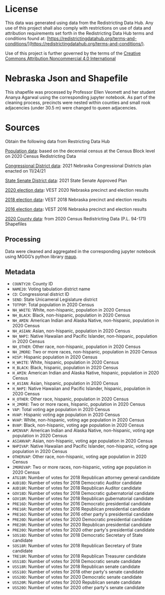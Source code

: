 # License
This data was generated using data from the Redistricting Data Hub.  Any use of this project shall also comply with restrictions on use of data and attribution requirements set forth in the Redistricting Data Hub terms and conditions found at: [https://redistrictingdatahub.org/terms-and-conditions/](https://redistrictingdatahub.org/terms-and-conditions/).

Use of this project is further governed by the terms of the [Creative Commons Attribution Noncommercial 4.0 International](https://creativecommons.org/licenses/by-nc/4.0/legalcode.en)

# Nebraska Json and Shapefile

This shapefile was processed by Professor Ellen Veomett and her student Ananya Agarwal using the corresponding jupyter notebook.  As part of the cleaning process, precincts were nested within counties and small rook adjacencies (under 30.5 m) were changed to queen adjacencies.

# **Sources**

Obtain the following data from Restricting Data Hub

[Population data](https://redistrictingdatahub.org/dataset/Nebraska-block-pl-94171-2020-by-table/): based on the decennial census at the Census Block level on 2020 Census Redistricting Data

[Congressional District data](https://redistrictingdatahub.org/dataset/2021-Nebraska-congressional-districts/): 2021 Nebraska Congressional Districts plan enacted on 11/24/21

[State Senate District data](https://redistrictingdatahub.org/dataset/2021-nebraska-state-legislature-adopted-plan/): 2021 State Senate Approved Plan

[2020 election data](https://redistrictingdatahub.org/dataset/vest-2020-nebraska-precinct-boundaries-and-election-results/)**:**  VEST 2020 Nebraska precinct and election results

[2018 election data](https://redistrictingdatahub.org/dataset/vest-2018-nebraska-precinct-and-election-results/)**:**  VEST 2018 Nebraska precinct and election results

[2016 election data](https://redistrictingdatahub.org/dataset/vest-2016-nebraska-precinct-and-election-results/)**:**  VEST 2016 Nebraska precinct and election results

[2020 County data](https://redistrictingdatahub.org/dataset/nebraska-county-pl-94171-2020/): from 2020 Census Redistricting Data (P.L. 94-171) Shapefiles

## Processing

Data were cleaned and aggregated in the corresponding jupyter notebook using MGGG’s python library [maup](https://github.com/mggg/maup). 

## Metadata
- `COUNTY20`: County ID
- `NAME20`: Voting tabulation district name
- `CD`: Congressional district ID
- `SEND`: State Unicameral Legislature district
- `TOTPOP`: Total population in 2020 Census
- `NH_WHITE`: White, non-hispanic, population in 2020 Census
- `NH_BLACK`: Black, non-hispanic, population in 2020 Census
- `NH_AMIN`: American Indian and Alaska Native, non-hispanic, population in 2020 Census
- `NH_ASIAN`: Asian, non-hispanic, population in 2020 Census
- `NH_NHPI`: Native Hawaiian and Pacific Islander, non-hispanic, population in 2020 Census
- `NH_OTHER`: Other race, non-hispanic, population in 2020 Census
- `NH_2MORE`: Two or more races, non-hispanic, population in 2020 Census
- `HISP`: Hispanic population in 2020 Census
- `H_WHITE`: White, hispanic, population in 2020 Census
- `H_BLACK`: Black, hispanic, population in 2020 Census
- `H_AMIN`: American Indian and Alaska Native, hispanic, population in 2020 Census
- `H_ASIAN`: Asian, hispanic, population in 2020 Census
- `H_NHPI`: Native Hawaiian and Pacific Islander, hispanic, population in 2020 Census
- `H_OTHER`: Other race, hispanic, population in 2020 Census
- `H_2MORE`: Two or more races, hispanic, population in 2020 Census
- `VAP`: Total voting age population in 2020 Census
- `HVAP`: Hispanic voting age population in 2020 Census
- `WVAP`: White, non-hispanic, voting age population in 2020 Census
- `BVAP`: Black, non-hispanic, voting age population in 2020 Census
- `AMINVAP`: American Indian and Alaska Native, non-hispanic, voting age population in 2020 Census
- `ASIANVAP`: Asian, non-hispanic, voting age population in 2020 Census
- `NHPIVAP`: Native Hawaiian and Pacific Islander, non-hispanic, voting age population in 2020 Census
- `OTHERVAP`: Other race, non-hispanic, voting age population in 2020 Census
- `2MOREVAP`: Two or more races, non-hispanic, voting age population in 2020 Census
- `ATG18R`: Number of votes for 2018 Republican attorney general candidate
- `AUD18D`: Number of votes for 2018 Democratic Auditor candidate
- `AUD18R`: Number of votes for 2018 Republican Auditor candidate
- `GOV18D`: Number of votes for 2018 Democratic gubernatorial candidate
- `GOV18R`: Number of votes for 2018 Republican gubernatorial candidate
- `PRE16D`: Number of votes for 2016 Democratic presidential candidate
- `PRE16R`: Number of votes for 2016 Republican presidential candidate
- `PRE16O`: Number of votes for 2016 other party's presidential candidate
- `PRE20D`: Number of votes for 2020 Democratic presidential candidate
- `PRE20R`: Number of votes for 2020 Republican presidential candidate
- `PRE20O`: Number of votes for 2020 other party's presidential candidate
- `SOS18D`: Number of votes for 2018 Democratic Secretary of State candidate
- `SOS18R`: Number of votes for 2018 Republican Secretary of State candidate
- `TRE18R`: Number of votes for 2018 Republican Treasurer candidate
- `USS18D`: Number of votes for 2018 Democratic senate candidate
- `USS18R`: Number of votes for 2018 Republican senate candidate
- `USS18O`: Number of votes for 2018 other party's senate candidate
- `USS20D`: Number of votes for 2020 Democratic senate candidate
- `USS20R`: Number of votes for 2020 Republican senate candidate
- `USS20O`: Number of votes for 2020 other party's senate candidate

